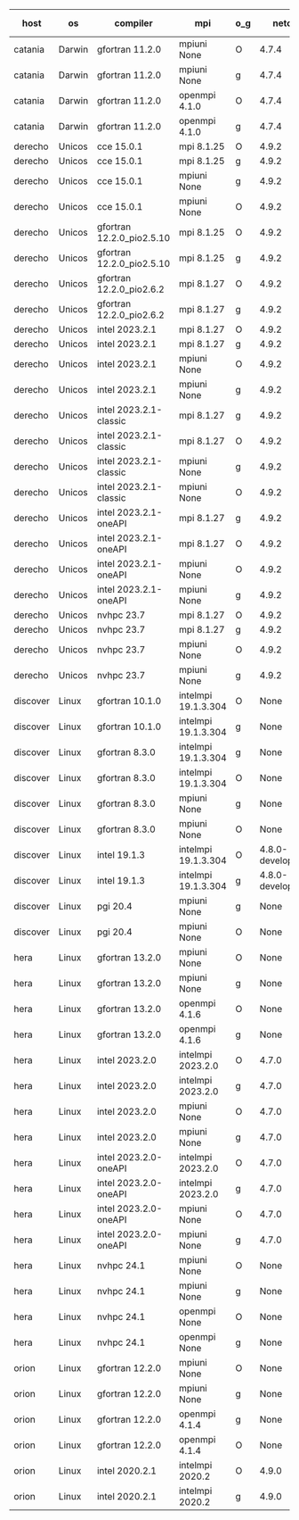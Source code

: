 

| host     | os       | compiler                              | mpi                      | o_g        | netcdf        | build       | u_pass          | u_fail          | s_pass            | s_fail            | e_pass             | e_fail             | nuopc_pass       | nuopc_fail       | artifacts link          |
|----------|----------|---------------------------------------|--------------------------|------------|---------------|-------------|-----------------|-----------------|-------------------|-------------------|--------------------|--------------------|------------------|------------------|-------------------------|
| catania | Darwin | gfortran 11.2.0 | mpiuni None  | O | 4.7.4  | PASS | 12528 | 0 | 8 | 0 | 44 | 0 | None | None | <a href="https://github.com/esmf-org/esmf-test-artifacts/tree/57a336bfbd12a39d4067c8eafb74cb3b65f91133/develop/gfortran/11.2.0/O/mpiuni/None" target="_blank">57a336b</a> | 
| catania | Darwin | gfortran 11.2.0 | mpiuni None  | g | 4.7.4  | PASS | 12528 | 0 | 8 | 0 | 44 | 0 | None | None | <a href="https://github.com/esmf-org/esmf-test-artifacts/tree/8df4af4ea1d96cebd22d623c3e3d8451e7ca77d2/develop/gfortran/11.2.0/g/mpiuni/None" target="_blank">8df4af4</a> | 
| catania | Darwin | gfortran 11.2.0 | openmpi 4.1.0  | O | 4.7.4  | PASS | 14195 | 3 | 50 | 0 | 81 | 0 | 56 | 0 | <a href="https://github.com/esmf-org/esmf-test-artifacts/tree/4e9be8a8d5fb8686778463106678eeea4e1989a1/develop/gfortran/11.2.0/O/openmpi/4.1.0" target="_blank">4e9be8a</a> | 
| catania | Darwin | gfortran 11.2.0 | openmpi 4.1.0  | g | 4.7.4  | PASS | 14195 | 3 | 50 | 0 | 81 | 0 | 56 | 0 | <a href="https://github.com/esmf-org/esmf-test-artifacts/tree/080aa85370c669911e88255e9a62f71366a62c7f/develop/gfortran/11.2.0/g/openmpi/4.1.0" target="_blank">080aa85</a> | 
| derecho | Unicos | cce 15.0.1 | mpi 8.1.25  | O | 4.9.2  | PASS | 14120 | 78 | 50 | 0 | 81 | 0 | 56 | 0 | <a href="https://github.com/esmf-org/esmf-test-artifacts/tree/ea3bc40e2a0c7e27afe4b2d7c380bf080edb8baf/develop/cce/15.0.1/O/mpi/8.1.25" target="_blank">ea3bc40</a> | 
| derecho | Unicos | cce 15.0.1 | mpi 8.1.25  | g | 4.9.2  | PASS | 14122 | 76 | 50 | 0 | 81 | 0 | 56 | 0 | <a href="https://github.com/esmf-org/esmf-test-artifacts/tree/d889336d767a781b90c999efba045a2e77d34441/develop/cce/15.0.1/g/mpi/8.1.25" target="_blank">d889336</a> | 
| derecho | Unicos | cce 15.0.1 | mpiuni None  | g | 4.9.2  | PASS | 12452 | 76 | 8 | 0 | 44 | 0 | None | None | <a href="https://github.com/esmf-org/esmf-test-artifacts/tree/5121f6469f08e0314e3964ee31f202c4b677a658/develop/cce/15.0.1/g/mpiuni/None" target="_blank">5121f64</a> | 
| derecho | Unicos | cce 15.0.1 | mpiuni None  | O | 4.9.2  | PASS | 12293 | 235 | 8 | 0 | 44 | 0 | None | None | <a href="https://github.com/esmf-org/esmf-test-artifacts/tree/de9c6f934e12e7eaea6def5cb41252386a65816a/develop/cce/15.0.1/O/mpiuni/None" target="_blank">de9c6f9</a> | 
| derecho | Unicos | gfortran 12.2.0_pio2.5.10 | mpi 8.1.25  | O | 4.9.2  | PASS | 14198 | 0 | 50 | 0 | 81 | 0 | 56 | 0 | <a href="https://github.com/esmf-org/esmf-test-artifacts/tree/8dfe305738db52d703ff65e8a2d712222d673899/develop/gfortran/12.2.0_pio2.5.10/O/mpi/8.1.25" target="_blank">8dfe305</a> | 
| derecho | Unicos | gfortran 12.2.0_pio2.5.10 | mpi 8.1.25  | g | 4.9.2  | PASS | 14198 | 0 | 50 | 0 | 81 | 0 | 56 | 0 | <a href="https://github.com/esmf-org/esmf-test-artifacts/tree/564b054c53538f1886ba6c56d87d8914ef910989/develop/gfortran/12.2.0_pio2.5.10/g/mpi/8.1.25" target="_blank">564b054</a> | 
| derecho | Unicos | gfortran 12.2.0_pio2.6.2 | mpi 8.1.27  | O | 4.9.2  | PASS | 14198 | 0 | 50 | 0 | 81 | 0 | 56 | 0 | <a href="https://github.com/esmf-org/esmf-test-artifacts/tree/349cfaf06f8d9e53cf9dc950a945f08c913ada83/develop/gfortran/12.2.0_pio2.6.2/O/mpi/8.1.27" target="_blank">349cfaf</a> | 
| derecho | Unicos | gfortran 12.2.0_pio2.6.2 | mpi 8.1.27  | g | 4.9.2  | PASS | 14198 | 0 | 50 | 0 | 81 | 0 | 56 | 0 | <a href="https://github.com/esmf-org/esmf-test-artifacts/tree/b5185ef95c408843077a4d25e2fb83fc54984d02/develop/gfortran/12.2.0_pio2.6.2/g/mpi/8.1.27" target="_blank">b5185ef</a> | 
| derecho | Unicos | intel 2023.2.1 | mpi 8.1.27  | O | 4.9.2  | PASS | 14198 | 0 | 50 | 0 | 81 | 0 | 57 | 0 | <a href="https://github.com/esmf-org/esmf-test-artifacts/tree/f891bdcdb0f4d9a62301a4815d1f002f8aa29b66/develop/intel/2023.2.1/O/mpi/8.1.27" target="_blank">f891bdc</a> | 
| derecho | Unicos | intel 2023.2.1 | mpi 8.1.27  | g | 4.9.2  | PASS | 14198 | 0 | 50 | 0 | 81 | 0 | 57 | 0 | <a href="https://github.com/esmf-org/esmf-test-artifacts/tree/351befc1e69b383be3c17a8c48b4d09d25f707cb/develop/intel/2023.2.1/g/mpi/8.1.27" target="_blank">351befc</a> | 
| derecho | Unicos | intel 2023.2.1 | mpiuni None  | O | 4.9.2  | PASS | 12528 | 0 | 8 | 0 | 44 | 0 | None | None | <a href="https://github.com/esmf-org/esmf-test-artifacts/tree/a029672ae4ea0e4358ac4b0a422a9e12c6665427/develop/intel/2023.2.1/O/mpiuni/None" target="_blank">a029672</a> | 
| derecho | Unicos | intel 2023.2.1 | mpiuni None  | g | 4.9.2  | PASS | None | None | None | None | None | None | None | None | <a href="https://github.com/esmf-org/esmf-test-artifacts/tree/b04bb101d4dfb1071838922c1ed40572d489ab13/develop/intel/2023.2.1/g/mpiuni/None" target="_blank">b04bb10</a> | 
| derecho | Unicos | intel 2023.2.1-classic | mpi 8.1.27  | g | 4.9.2  | PASS | 14198 | 0 | 50 | 0 | 81 | 0 | 56 | 0 | <a href="https://github.com/esmf-org/esmf-test-artifacts/tree/7e0d7da3f4b06e880ea3720020bef7a5f3fcb007/develop/intel/2023.2.1-classic/g/mpi/8.1.27" target="_blank">7e0d7da</a> | 
| derecho | Unicos | intel 2023.2.1-classic | mpi 8.1.27  | O | 4.9.2  | PASS | 14198 | 0 | 50 | 0 | 81 | 0 | 56 | 0 | <a href="https://github.com/esmf-org/esmf-test-artifacts/tree/1825c0df12065b40d1280598137793cf5735661f/develop/intel/2023.2.1-classic/O/mpi/8.1.27" target="_blank">1825c0d</a> | 
| derecho | Unicos | intel 2023.2.1-classic | mpiuni None  | g | 4.9.2  | PASS | 12528 | 0 | 8 | 0 | 44 | 0 | None | None | <a href="https://github.com/esmf-org/esmf-test-artifacts/tree/7666e8897379c217f32ae78e03d243a1a93d6f1e/develop/intel/2023.2.1-classic/g/mpiuni/None" target="_blank">7666e88</a> | 
| derecho | Unicos | intel 2023.2.1-classic | mpiuni None  | O | 4.9.2  | PASS | 12528 | 0 | 8 | 0 | 44 | 0 | None | None | <a href="https://github.com/esmf-org/esmf-test-artifacts/tree/8b17ab82a62e4f86120ab48ab4397e4df3b528a4/develop/intel/2023.2.1-classic/O/mpiuni/None" target="_blank">8b17ab8</a> | 
| derecho | Unicos | intel 2023.2.1-oneAPI | mpi 8.1.27  | g | 4.9.2  | PASS | 14198 | 0 | 50 | 0 | 81 | 0 | 56 | 0 | <a href="https://github.com/esmf-org/esmf-test-artifacts/tree/8702df51f314949fe89cad45f67559754f8a2e3e/develop/intel/2023.2.1-oneAPI/g/mpi/8.1.27" target="_blank">8702df5</a> | 
| derecho | Unicos | intel 2023.2.1-oneAPI | mpi 8.1.27  | O | 4.9.2  | PASS | 14198 | 0 | 49 | 1 | 81 | 0 | 56 | 0 | <a href="https://github.com/esmf-org/esmf-test-artifacts/tree/e48ce29252bdeda06ec498857faa02e7bad5ff00/develop/intel/2023.2.1-oneAPI/O/mpi/8.1.27" target="_blank">e48ce29</a> | 
| derecho | Unicos | intel 2023.2.1-oneAPI | mpiuni None  | O | 4.9.2  | PASS | 12528 | 0 | 8 | 0 | 44 | 0 | None | None | <a href="https://github.com/esmf-org/esmf-test-artifacts/tree/e82c59b571355f7da88dd0844e555f3d9fd7a391/develop/intel/2023.2.1-oneAPI/O/mpiuni/None" target="_blank">e82c59b</a> | 
| derecho | Unicos | intel 2023.2.1-oneAPI | mpiuni None  | g | 4.9.2  | PASS | 12528 | 0 | 8 | 0 | 44 | 0 | None | None | <a href="https://github.com/esmf-org/esmf-test-artifacts/tree/d27b986141aa9b6f647e8f101edb6c4555717b27/develop/intel/2023.2.1-oneAPI/g/mpiuni/None" target="_blank">d27b986</a> | 
| derecho | Unicos | nvhpc 23.7 | mpi 8.1.27  | O | 4.9.2  | PASS | 14198 | 0 | 50 | 0 | 81 | 0 | 56 | 0 | <a href="https://github.com/esmf-org/esmf-test-artifacts/tree/06d04fa3d7ea45f355e68b9447c4bd241093e9c0/develop/nvhpc/23.7/O/mpi/8.1.27" target="_blank">06d04fa</a> | 
| derecho | Unicos | nvhpc 23.7 | mpi 8.1.27  | g | 4.9.2  | PASS | 14198 | 0 | 50 | 0 | 81 | 0 | 56 | 0 | <a href="https://github.com/esmf-org/esmf-test-artifacts/tree/ccf6a620ed14627e5ae1340e8f9dff6a61c9b484/develop/nvhpc/23.7/g/mpi/8.1.27" target="_blank">ccf6a62</a> | 
| derecho | Unicos | nvhpc 23.7 | mpiuni None  | O | 4.9.2  | PASS | 12528 | 0 | 8 | 0 | 44 | 0 | None | None | <a href="https://github.com/esmf-org/esmf-test-artifacts/tree/339d5d4efcc035e8daaaf90b12c25f63644a24a2/develop/nvhpc/23.7/O/mpiuni/None" target="_blank">339d5d4</a> | 
| derecho | Unicos | nvhpc 23.7 | mpiuni None  | g | 4.9.2  | PASS | 12528 | 0 | 8 | 0 | 44 | 0 | None | None | <a href="https://github.com/esmf-org/esmf-test-artifacts/tree/4b29f471c66204690b6ea055948bd4cb4d1075e6/develop/nvhpc/23.7/g/mpiuni/None" target="_blank">4b29f47</a> | 
| discover | Linux | gfortran 10.1.0 | intelmpi 19.1.3.304  | O | None  | PASS | 14183 | 15 | 50 | 0 | 81 | 0 | 56 | 0 | <a href="https://github.com/esmf-org/esmf-test-artifacts/tree/bf17c39fb1783e8c451ad07544c946eaabbd64cc/develop/gfortran/10.1.0/O/intelmpi/19.1.3.304" target="_blank">bf17c39</a> | 
| discover | Linux | gfortran 10.1.0 | intelmpi 19.1.3.304  | g | None  | PASS | 14183 | 15 | 50 | 0 | 81 | 0 | 56 | 0 | <a href="https://github.com/esmf-org/esmf-test-artifacts/tree/4b3aeda55aff92aeb1a90f0500040357ab616015/develop/gfortran/10.1.0/g/intelmpi/19.1.3.304" target="_blank">4b3aeda</a> | 
| discover | Linux | gfortran 8.3.0 | intelmpi 19.1.3.304  | g | None  | PASS | 14183 | 15 | 50 | 0 | 81 | 0 | 56 | 0 | <a href="https://github.com/esmf-org/esmf-test-artifacts/tree/ef095a27d169d8ffc5adbe7aa83462d0af6b8913/develop/gfortran/8.3.0/g/intelmpi/19.1.3.304" target="_blank">ef095a2</a> | 
| discover | Linux | gfortran 8.3.0 | intelmpi 19.1.3.304  | O | None  | PASS | 14183 | 15 | 50 | 0 | 81 | 0 | 56 | 0 | <a href="https://github.com/esmf-org/esmf-test-artifacts/tree/2974830196b6e1136da6b73f29c5a9795f106f7f/develop/gfortran/8.3.0/O/intelmpi/19.1.3.304" target="_blank">2974830</a> | 
| discover | Linux | gfortran 8.3.0 | mpiuni None  | g | None  | PASS | 12528 | 0 | 8 | 0 | 44 | 0 | None | None | <a href="https://github.com/esmf-org/esmf-test-artifacts/tree/e2d6de83093e6f7a655efd2277a426c9ef5a5c51/develop/gfortran/8.3.0/g/mpiuni/None" target="_blank">e2d6de8</a> | 
| discover | Linux | gfortran 8.3.0 | mpiuni None  | O | None  | PASS | 12528 | 0 | 8 | 0 | 44 | 0 | None | None | <a href="https://github.com/esmf-org/esmf-test-artifacts/tree/f5b04c705deddcf2188c1376e298ed31419b8708/develop/gfortran/8.3.0/O/mpiuni/None" target="_blank">f5b04c7</a> | 
| discover | Linux | intel 19.1.3 | intelmpi 19.1.3.304  | O | 4.8.0-development  | PASS | 14198 | 0 | 50 | 0 | 81 | 0 | 56 | 0 | <a href="https://github.com/esmf-org/esmf-test-artifacts/tree/0c5e4a49256642a8e9f5df04c5da5590b5e5d36a/develop/intel/19.1.3/O/intelmpi/19.1.3.304" target="_blank">0c5e4a4</a> | 
| discover | Linux | intel 19.1.3 | intelmpi 19.1.3.304  | g | 4.8.0-development  | PASS | 14198 | 0 | 50 | 0 | 81 | 0 | 56 | 0 | <a href="https://github.com/esmf-org/esmf-test-artifacts/tree/d4fef76cf31a41962e3d1cbb345e036d896fb930/develop/intel/19.1.3/g/intelmpi/19.1.3.304" target="_blank">d4fef76</a> | 
| discover | Linux | pgi 20.4 | mpiuni None  | g | None  | PASS | 12528 | 0 | 8 | 0 | 44 | 0 | None | None | <a href="https://github.com/esmf-org/esmf-test-artifacts/tree/8a779a893eef46a363ba90ac20197b0f94d23563/develop/pgi/20.4/g/mpiuni/None" target="_blank">8a779a8</a> | 
| discover | Linux | pgi 20.4 | mpiuni None  | O | None  | PASS | 12528 | 0 | 8 | 0 | 44 | 0 | None | None | <a href="https://github.com/esmf-org/esmf-test-artifacts/tree/c9503b923f5c4f212e1456bfd11f85717bbdf6d3/develop/pgi/20.4/O/mpiuni/None" target="_blank">c9503b9</a> | 
| hera | Linux | gfortran 13.2.0 | mpiuni None  | O | None  | PASS | 12528 | 0 | 8 | 0 | 44 | 0 | None | None | <a href="https://github.com/esmf-org/esmf-test-artifacts/tree/42c147d49035c7092a5241dcbd04c727c28e1177/develop/gfortran/13.2.0/O/mpiuni/None" target="_blank">42c147d</a> | 
| hera | Linux | gfortran 13.2.0 | mpiuni None  | g | None  | PASS | 12528 | 0 | 8 | 0 | 44 | 0 | None | None | <a href="https://github.com/esmf-org/esmf-test-artifacts/tree/a8e13b6fd59ad0ae49e96d8da9ac87c6e006b27e/develop/gfortran/13.2.0/g/mpiuni/None" target="_blank">a8e13b6</a> | 
| hera | Linux | gfortran 13.2.0 | openmpi 4.1.6  | O | None  | PASS | 14198 | 0 | 50 | 0 | 81 | 0 | 56 | 0 | <a href="https://github.com/esmf-org/esmf-test-artifacts/tree/a88d5798ba81a2a329e032bed204e39f721740a5/develop/gfortran/13.2.0/O/openmpi/4.1.6" target="_blank">a88d579</a> | 
| hera | Linux | gfortran 13.2.0 | openmpi 4.1.6  | g | None  | PASS | 14198 | 0 | 50 | 0 | 81 | 0 | 56 | 0 | <a href="https://github.com/esmf-org/esmf-test-artifacts/tree/7adddd36a1facc26651b14e83b07e5b9a7ab3597/develop/gfortran/13.2.0/g/openmpi/4.1.6" target="_blank">7adddd3</a> | 
| hera | Linux | intel 2023.2.0 | intelmpi 2023.2.0  | O | 4.7.0  | PASS | 14198 | 0 | 50 | 0 | 81 | 0 | 56 | 0 | <a href="https://github.com/esmf-org/esmf-test-artifacts/tree/07a9c5ac35be5f074a92c03b35c743d448ca9385/develop/intel/2023.2.0/O/intelmpi/2023.2.0" target="_blank">07a9c5a</a> | 
| hera | Linux | intel 2023.2.0 | intelmpi 2023.2.0  | g | 4.7.0  | PASS | 14198 | 0 | 50 | 0 | 81 | 0 | 56 | 0 | <a href="https://github.com/esmf-org/esmf-test-artifacts/tree/25404084f636183b0a74dbf837c46f186f9bd7de/develop/intel/2023.2.0/g/intelmpi/2023.2.0" target="_blank">2540408</a> | 
| hera | Linux | intel 2023.2.0 | mpiuni None  | O | 4.7.0  | PASS | 12528 | 0 | 8 | 0 | 44 | 0 | None | None | <a href="https://github.com/esmf-org/esmf-test-artifacts/tree/b5fb60ceb6a4af8f6c7f741aad0ad177a8efa96a/develop/intel/2023.2.0/O/mpiuni/None" target="_blank">b5fb60c</a> | 
| hera | Linux | intel 2023.2.0 | mpiuni None  | g | 4.7.0  | PASS | 12528 | 0 | 8 | 0 | 44 | 0 | None | None | <a href="https://github.com/esmf-org/esmf-test-artifacts/tree/8ffe666f3f0aca7cb4b219819aa25ecb8f8430ca/develop/intel/2023.2.0/g/mpiuni/None" target="_blank">8ffe666</a> | 
| hera | Linux | intel 2023.2.0-oneAPI | intelmpi 2023.2.0  | O | 4.7.0  | PASS | 14198 | 0 | 49 | 1 | 81 | 0 | 56 | 0 | <a href="https://github.com/esmf-org/esmf-test-artifacts/tree/185a4b7b06642ac7bdab41ce82a59c6cdcba58b7/develop/intel/2023.2.0-oneAPI/O/intelmpi/2023.2.0" target="_blank">185a4b7</a> | 
| hera | Linux | intel 2023.2.0-oneAPI | intelmpi 2023.2.0  | g | 4.7.0  | PASS | 14198 | 0 | 50 | 0 | 81 | 0 | 56 | 0 | <a href="https://github.com/esmf-org/esmf-test-artifacts/tree/f6879266b6b6584b862731c5fbb9f8cb3ea0186c/develop/intel/2023.2.0-oneAPI/g/intelmpi/2023.2.0" target="_blank">f687926</a> | 
| hera | Linux | intel 2023.2.0-oneAPI | mpiuni None  | O | 4.7.0  | PASS | 12528 | 0 | 8 | 0 | 44 | 0 | None | None | <a href="https://github.com/esmf-org/esmf-test-artifacts/tree/acc0bdb5eb0cf4b6876ca88e43db4af612deec12/develop/intel/2023.2.0-oneAPI/O/mpiuni/None" target="_blank">acc0bdb</a> | 
| hera | Linux | intel 2023.2.0-oneAPI | mpiuni None  | g | 4.7.0  | PASS | 12528 | 0 | 8 | 0 | 44 | 0 | None | None | <a href="https://github.com/esmf-org/esmf-test-artifacts/tree/32576490fb9e2afe6822b4cfe3a557a6bce4ed47/develop/intel/2023.2.0-oneAPI/g/mpiuni/None" target="_blank">3257649</a> | 
| hera | Linux | nvhpc 24.1 | mpiuni None  | O | None  | PASS | 12528 | 0 | 8 | 0 | 44 | 0 | None | None | <a href="https://github.com/esmf-org/esmf-test-artifacts/tree/3d10d63e4cb08c04449e706d1d745aadeae052e7/develop/nvhpc/24.1/O/mpiuni/None" target="_blank">3d10d63</a> | 
| hera | Linux | nvhpc 24.1 | mpiuni None  | g | None  | PASS | 12528 | 0 | 8 | 0 | 44 | 0 | None | None | <a href="https://github.com/esmf-org/esmf-test-artifacts/tree/a40f648827cba26c7d4b85e4f7ad35e8d14762e7/develop/nvhpc/24.1/g/mpiuni/None" target="_blank">a40f648</a> | 
| hera | Linux | nvhpc 24.1 | openmpi None  | O | None  | PASS | 14198 | 0 | 50 | 0 | 81 | 0 | 56 | 0 | <a href="https://github.com/esmf-org/esmf-test-artifacts/tree/c81d34ac762a64879093ba6d622db59bbb194ebb/develop/nvhpc/24.1/O/openmpi/None" target="_blank">c81d34a</a> | 
| hera | Linux | nvhpc 24.1 | openmpi None  | g | None  | PASS | 14198 | 0 | 50 | 0 | 81 | 0 | 56 | 0 | <a href="https://github.com/esmf-org/esmf-test-artifacts/tree/2ff05c878ffdc480305ee56c5350b3440acc84d5/develop/nvhpc/24.1/g/openmpi/None" target="_blank">2ff05c8</a> | 
| orion | Linux | gfortran 12.2.0 | mpiuni None  | O | None  | FAIL | None | None | None | None | None | None | None | None | <a href="https://github.com/esmf-org/esmf-test-artifacts/tree/d8566d4c03948889dd8b785a7cddcfc0db312125/develop/gfortran/12.2.0/O/mpiuni/None" target="_blank">d8566d4</a> | 
| orion | Linux | gfortran 12.2.0 | mpiuni None  | g | None  | FAIL | None | None | None | None | None | None | None | None | <a href="https://github.com/esmf-org/esmf-test-artifacts/tree/dc9f45142f3bd09db205d44776c0b8b759b11879/develop/gfortran/12.2.0/g/mpiuni/None" target="_blank">dc9f451</a> | 
| orion | Linux | gfortran 12.2.0 | openmpi 4.1.4  | g | None  | FAIL | None | None | None | None | None | None | None | None | <a href="https://github.com/esmf-org/esmf-test-artifacts/tree/e7943533f553b6345b9f3a7762c5e172e035e766/develop/gfortran/12.2.0/g/openmpi/4.1.4" target="_blank">e794353</a> | 
| orion | Linux | gfortran 12.2.0 | openmpi 4.1.4  | O | None  | FAIL | None | None | None | None | None | None | None | None | <a href="https://github.com/esmf-org/esmf-test-artifacts/tree/d21eb6f858271c25362a40be4ff9a5ca0340cfc8/develop/gfortran/12.2.0/O/openmpi/4.1.4" target="_blank">d21eb6f</a> | 
| orion | Linux | intel 2020.2.1 | intelmpi 2020.2  | O | 4.9.0  | FAIL | None | None | None | None | None | None | None | None | <a href="https://github.com/esmf-org/esmf-test-artifacts/tree/85a5d3aad4a981bf74176b066082d1dac5d14964/develop/intel/2020.2.1/O/intelmpi/2020.2" target="_blank">85a5d3a</a> | 
| orion | Linux | intel 2020.2.1 | intelmpi 2020.2  | g | 4.9.0  | FAIL | None | None | None | None | None | None | None | None | <a href="https://github.com/esmf-org/esmf-test-artifacts/tree/13adc8df6bb255e43ae720f40c3738a1fabfdc12/develop/intel/2020.2.1/g/intelmpi/2020.2" target="_blank">13adc8d</a> | 
